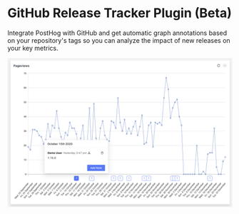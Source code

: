 # GitHub Release Tracker Plugin (Beta)

Integrate PostHog with GitHub and get automatic graph annotations based on your repository's tags so you can analyze the impact of new releases on your key metrics. 

![Plugin Screenshot](readme-assets/release-tracker.png)